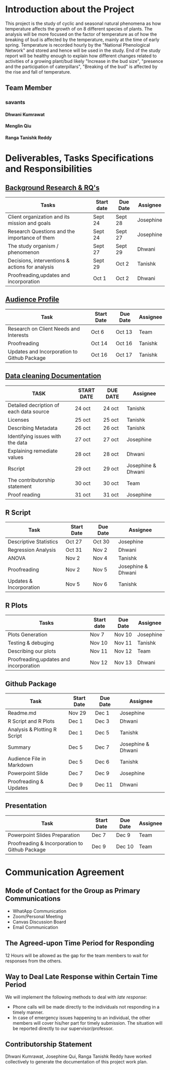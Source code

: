 # Introduction about the Project
  
  This project is the study of cyclic and seasonal natural phenomena as how temperature affects the growth of on 8 different species of plants. The analysis will be more focused on the factor of temperature as of how the breaking of bud is affected by the temperature, mainly at the time of early spring. Temperature is recorded hourly by the "National Phenological Network" and stored and hence will be used in the study. End of the study report will be healthy enough to explain how different changes related to activities of a  growing plant/bud likely "Increase in the bud size", "presence and the participation of caterpillars", "Breaking of the bud"  is affected by the rise and fall of temperature.

## Team Member

### savants
#### Dhwani Kumrawat
#### Menglin Qiu
#### Ranga Tanishk Reddy

# Deliverables, Tasks Specifications and Responsibilities

## [Background Research & RQ's](https://github.com/JosephineQiu/ISQA8086-Team1/blob/master/BackgroundResearchandRQs.md)

| Tasks                                           | Start date | Due Date | Assignee                 | 
|-------------------------------------------------|------------|----------|--------------------------|
| Client organization and its mission and goals   | Sept 24    | Sept 28  | Josephine                |                            
| Research Questions and the importance of them   | Sept 24    | Sept 27  | Josephine                   |                            
| The study organism / phenomenon                 | Sept 27    | Sept 29  | Dhwani                  |                            
| Decisions, interventions & actions for analysis | Sept 29    | Oct 2    | Tanishk                     |                            
| Proofreading,updates and incorporation          | Oct 1      | Oct 2    | Dhwani                |                            


## [Audience Profile](https://github.com/JosephineQiu/ISQA8086-Team1/blob/master/AudienceProfile.md)

| Task                                        | Start Date | Due Date | Assignee  |        
|---------------------------------------------|------------|----------|-----------|
| Research on Client Needs and Interests      | Oct 6      | Oct 13   | Team |                       
| Proofreading                                | Oct 14     | Oct 16   | Tanishk    |                       
| Updates and Incorporation to Github Package | Oct 16     | Oct 17   | Tanishk   |    

## [Data cleaning Documentation](https://github.com/JosephineQiu/ISQA8086-Team1/tree/master/DataCleaningDocumentation)

| TASK                                          | START DATE | DUE DATE | Assignee    |
|-----------------------------------------------|------------|----------|-----------|
| Detailed decription of each data source       | 24 oct     | 24 oct   | Tanishk      |
| Licenses                                      | 25 oct     | 25 oct   | Tanishk   |
| Describing Metadata                           | 26 oct     | 26 oct   | Tanishk |
| Identifying issues with the data              | 27 oct     | 27 oct   | Josephine    |
| Explaining remediate values                   | 28 oct     | 28 oct   | Dhwani   |
| Rscript | 29 oct     | 29 oct   | Josephine & Dhwani      |
| The contributorship statement                 | 30 oct     | 30 oct   | Team      |
| Proof reading                                 | 31 oct     | 31 oct   | Josephine |

## R Script

| Task                    | Start Date | Due Date | Assignee           | 
|-------------------------|------------|----------|--------------------|
| Descriptive Statistics  | Oct 27     | Oct 30   | Josephine          |                           
| Regression Analysis     | Oct 31     | Nov 2    | Dhwani             |                           
| ANOVA                   | Nov 2      | Nov 4    | Tanishk            |                           
| Proofreading            | Nov 2      | Nov 5    | Josephine & Dhwani |                           
| Updates & Incorporation | Nov 5      | Nov 6    | Tanishk            |  

## R Plots

| Tasks                                  | Start date | Due Date | Assignee  |
|----------------------------------------|------------|----------|-----------|
| Plots Generation                       | Nov 7      | Nov 10   | Josephine |
| Testing & debuging                     | Nov 10     | Nov 11   | Tanishk   |
| Describing our plots                   | Nov 11     | Nov 12   | Team      |
| Proofreading,updates and incorporation | Nov 12     | Nov 13   | Dhwani    |


## Github Package

| Task                         | Start Date | Due Date | Assignee           |
|------------------------------|------------|----------|--------------------|
| Readme.md                    | Nov 29     | Dec 1    | Josephine          |
| R Script and R Plots         | Dec 1      | Dec 3    | Dhwani             |
| Analysis & Plotting R Script | Dec 1      | Dec 5    | Tanishk            |
| Summary                      | Dec 5      | Dec 7    | Josephine & Dhwani |
| Audience File in Markdown    | Dec 5      | Dec 6    | Tanishk            |
| Powerpoint Slide             | Dec 7      | Dec 9    | Josephine          |
| Proofreading & Updates       | Dec 9      | Dec 11   | Dhwani             |

## Presentation

| Task                                           | Start Date | Due Date | Assignee |
|------------------------------------------------|------------|----------|----------|
| Powerpoint Slides Preparation                  | Dec 7      | Dec 9    | Team     |
| Proofreading & Incorporation to Github Package | Dec 9      | Dec 10   | Team     |

# Communication Agreement
## Mode of Contact for the Group as Primary Communications
* WhatApp Communication
* Zoom/Personal Meeting 
* Canvas Discussion Board
* Email Communication

## The Agreed-upon Time Period for Responding
12 Hours will be allowed as the gap for the team members to wait for responses from the others.  

## Way to Deal Late Response within Certain Time Period
We will implement the following methods to deal with *late response*:
* Phone calls will be made directly to the individuals not responding in a timely manner. 
* In case of emergency issues happening to an individual, the other members will cover his/her part for timely submission. The situation will be reported directly to our supervisor/professor.

## Contributorship Statement
Dhwani Kumrawat, Josephine Qui, Ranga Tanishk Reddy have worked collectively to generate the documentation of this project work plan.
